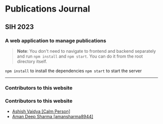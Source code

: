 # Publications Journal
## SIH 2023
### A web application to manage publications


> **Note**: You don't need to navigate to frontend and backend separately and run `npm install` and `npm start`. You can do it from the root directory itself.

``` npm install ``` to install the dependencies
``` npm start ``` to start the server

<hr>

### Contributors to this website

### Contributors to this website

- [Ashish Vaidya [Calm Person]](https://github.com/Ashish-Sunil-Vaidya)
- [Aman Deep Sharma [amansharma8944]](https://github.com/amansharma8944)
